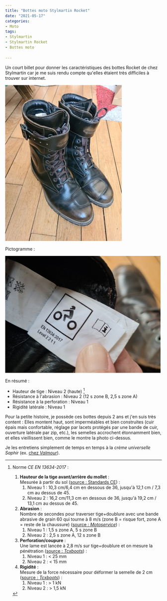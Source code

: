 ```yaml
---
title: "Bottes moto Stylmartin Rocket"
date: "2021-05-17"
categories:
- Moto
tags: 
- Stylmartin
- Stylmartin Rocket
- Bottes moto

---
```


Un court billet pour donner les caractéristiques des bottes Rocket de chez Stylmartin car je me suis rendu compte qu'elles étaient très difficiles à trouver sur internet.

<!--more-->

![Photo de mes bottes stylmartin rocket](bottes_stylmartin_rocket.jpg)


Pictogramme :

![Pictogramme des bottes stylmartin rocket](bottes_stylmartin_rocket_picto.jpg)

En résumé :

- Hauteur de tige : Niveau 2 (haute) [^1]
- Résistance à l'abrasion : Niveau 2 (12 s zone B, 2,5 s zone A)
- Résistance à la perforation : Niveau 1
- Rigidité latérale : Niveau 1

Pour la petite histoire, je possède ces bottes depuis 2 ans et j'en suis très content : Elles montent haut, sont imperméables et bien construites (cuir épais mais confortable, réglage par lacets protégés par une bande de cuir, ouverture latérale par zip, etc.), les semelles accrochent étonnamment bien, et elles vieillissent bien, comme le montre la photo ci-dessus.

Je les entretiens simplement de temps en temps à la _crème universelle Saphir_ (ex. [chez _Valmour_](https://www.valmour.fr/cirage-creme-universelle-saphir.html)).



[^1]: Norme _CE EN 13634-2017_ :

    1. **Hauteur de la tige avant/arrière du mollet** :  
    Mesurée à partir du sol ([source : Standards CE](https://standards.iteh.ai/catalog/standards/cen/f5bbe4a8-39ee-4652-96a3-cc060d0b8236/en-13634-2017)) :
        1. Niveau 1 : 10,3 cm/6,4 cm en dessous de 36, jusqu'à 12,1 cm / 7,3 cm au dessus de 45.
        2. Niveau 2 : 16,2 cm/11,3 cm en dessous de 36, jusqu'à 19,2 cm / 13,1 cm au dessus de 45.
    2. **Abrasion** :  
       Nombre de secondes pour traverser tige+doublure avec une bande abrasive de grain 60 qui tourne à 8 m/s (zone B = risque fort, zone A = reste de la chaussure) ([source : _Motoservice_](https://www.motoservices.com/dossiers-accessoire-moto-equipement-moto/equipement-moto-scooter-les-normes-en-vigueur-fev-2019.htm)) :
        1. Niveau 1 : 1,5 s zone A, 5 s zone B
        2. Niveau 2 : 2,5 s zone A, 12 s zone B
    3. **Perforation/coupure** :  
       Une lame est lancée à 2,8 m/s sur tige+doublure et on mesure la pénétration ([source : _Tcxboots_](https://fr.tcxboots.com/pages/certifications)) :
        1. Niveau 1 : < 25 mm
        2. Niveau 2 : < 15 mm
    4. **Rigidité** :  
       Mesure de la force nécessaire pour déformer la semelle de 2 cm ([source : _Tcxboots_](https://fr.tcxboots.com/pages/certifications)) :
        1. Niveau 1 : > 1 kN
        2. Niveau 2 : > 1,5 kN


